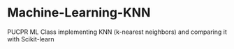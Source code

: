 # Machine-Learning-KNN
PUCPR ML Class implementing KNN (k-nearest neighbors) and comparing it with Scikit-learn
